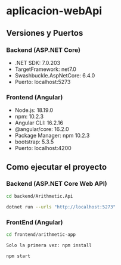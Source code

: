 # aplicacion-webApi
## Versiones y Puertos

### Backend (ASP.NET Core)
- .NET SDK: 7.0.203  
- TargetFramework: net7.0  
- Swashbuckle.AspNetCore: 6.4.0
- Puerto: localhost:5273
  
### Frontend (Angular)
- Node.js: 18.19.0  
- npm: 10.2.3  
- Angular CLI: 16.2.16  
- @angular/core: 16.2.0
- Package Manager: npm 10.2.3
- bootstrap: 5.3.5
- Puerto: localhost:4200

## Como ejecutar el proyecto
### Backend (ASP.NET Core Web API)
```bash
cd backend/Arithmetic.Api
```
```bash
dotnet run --urls "http://localhost:5273"
```

### FrontEnd (Angular)
```bash
cd frontend/arithmetic-app
```
```bash
Solo la primera vez: npm install
```
```bash
npm start
```
